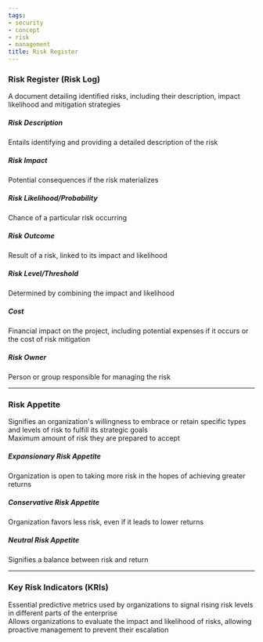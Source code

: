 ```yaml
---
tags:
- security
- concept
- risk
- management
title: Risk Register
---
```


### Risk Register (Risk Log)
A document detailing identified risks, including their description, impact likelihood and mitigation strategies

##### Risk Description
Entails identifying and providing a detailed description of the risk

##### Risk Impact
Potential consequences if the risk materializes

##### Risk Likelihood/Probability
Chance of a particular risk occurring

##### Risk Outcome
Result of a risk, linked to its impact and likelihood

##### Risk Level/Threshold
Determined by combining the impact and likelihood

##### Cost
Financial impact on the project, including potential expenses if it occurs or the cost of risk mitigation

##### Risk Owner
Person or group responsible for managing the risk

---

### Risk Appetite
Signifies an organization's willingness to embrace or retain specific types and levels of risk to fulfill its strategic goals  
Maximum amount of risk they are prepared to accept  

##### Expansionary Risk Appetite
Organization is open to taking more risk in the hopes of achieving greater returns

##### Conservative Risk Appetite
Organization favors less risk, even if it leads to lower returns

#####  Neutral Risk Appetite
Signifies a balance between risk and return

---

### Key Risk Indicators (KRIs)
Essential predictive metrics used by organizations to signal rising risk levels in different parts of the enterprise  
Allows organizations to evaluate the impact and likelihood of risks, allowing proactive management to prevent their escalation